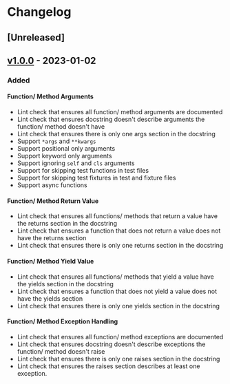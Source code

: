 # Changelog

## [Unreleased]

## [v1.0.0] - 2023-01-02

### Added

#### Function/ Method Arguments

- Lint check that ensures all function/ method arguments are documented
- Lint check that ensures docstring doesn't describe arguments the function/
  method doesn't have
- Lint check that ensures there is only one args section in the docstring
- Support `*args` and `**kwargs`
- Support positional only arguments
- Support keyword only arguments
- Support ignoring `self` and `cls` arguments
- Support for skipping test functions in test files
- Support for skipping test fixtures in test and fixture files
- Support async functions

#### Function/ Method Return Value

- Lint check that ensures all functions/ methods that return a value have the
  returns section in the docstring
- Lint check that ensures a function that does not return a value does not have
  the returns section
- Lint check that ensures there is only one returns section in the docstring

#### Function/ Method Yield Value

- Lint check that ensures all functions/ methods that yield a value have the
  yields section in the docstring
- Lint check that ensures a function that does not yield a value does not have
  the yields section
- Lint check that ensures there is only one yields section in the docstring

#### Function/ Method Exception Handling

- Lint check that ensures all function/ method exceptions are documented
- Lint check that ensures docstring doesn't describe exceptions the function/
  method doesn't raise
- Lint check that ensures there is only one raises section in the docstring
- Lint check that ensures the raises section describes at least one exception.

[//]: # "Release links"
[v1.0.0]: https://github.com/jdkandersson/flake8-docstrings-complete/releases/v1.0.0
